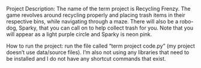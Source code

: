 Project Description: The name of the term project is Recycling Frenzy. The game revolves around recycling properly and placing trash items in their respective bins, while navigating through a maze. There will also be a robo-dog, Sparky, that you can call on to help collect trash for you. Note that you will appear as a light purple circle and Sparky is neon pink. 

How to run the project: run the file called “term project code.py” (my project doesn’t use data/source files). I’m also not using any libraries that need to be installed and I do not have any shortcut commands that exist. 
